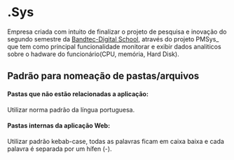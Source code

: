 # .Sys
Empresa criada com intuito de finalizar o projeto de pesquisa e inovação do segundo semestre da [Bandtec-Digital School](http://www.digitalschool.com.br/faculdade/), através do projeto PMSys_ que tem como principal funcionalidade monitorar e exibir dados analiticos sobre o hadware do funcionário(CPU, memória, Hard Disk).
  
## Padrão para nomeação de pastas/arquivos
#### Pastas que não estão relacionadas a aplicação:
  Utilizar norma padrão da língua portuguesa.
  
#### Pastas internas da aplicação Web:

  Utilizar padrão kebab-case, todas as palavras ficam em caixa baixa e cada palavra é separada por um hífen (-).

